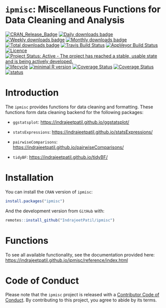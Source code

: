 
<!-- README.md is generated from README.Rmd. Please edit that file -->

# `ipmisc`: Miscellaneous Functions for Data Cleaning and Analysis

[![CRAN\_Release\_Badge](https://www.r-pkg.org/badges/version-ago/ipmisc)](https://CRAN.R-project.org/package=ipmisc)
[![Daily downloads
badge](https://cranlogs.r-pkg.org/badges/last-day/ipmisc?color=blue)](https://CRAN.R-project.org/package=ipmisc)
[![Weekly downloads
badge](https://cranlogs.r-pkg.org/badges/last-week/ipmisc?color=blue)](https://CRAN.R-project.org/package=ipmisc)
[![Monthly downloads
badge](https://cranlogs.r-pkg.org/badges/last-month/ipmisc?color=blue)](https://CRAN.R-project.org/package=ipmisc)
[![Total downloads
badge](https://cranlogs.r-pkg.org/badges/grand-total/ipmisc?color=blue)](https://CRAN.R-project.org/package=ipmisc)
[![Travis Build
Status](https://travis-ci.org/IndrajeetPatil/ipmisc.svg?branch=master)](https://travis-ci.org/IndrajeetPatil/ipmisc)
[![AppVeyor Build
Status](https://ci.appveyor.com/api/projects/status/github/IndrajeetPatil/ipmisc?branch=master&svg=true)](https://ci.appveyor.com/project/IndrajeetPatil/ipmisc)
[![Licence](https://img.shields.io/badge/licence-GPL--3-blue.svg)](https://www.gnu.org/licenses/gpl-3.0.en.html)
[![Project Status: Active - The project has reached a stable, usable
state and is being actively
developed.](https://www.repostatus.org/badges/latest/active.svg)](https://www.repostatus.org/#active)
[![lifecycle](https://img.shields.io/badge/lifecycle-maturing-blue.svg)](https://lifecycle.r-lib.org/articles/stages.html)
[![minimal R
version](https://img.shields.io/badge/R%3E%3D-3.6.0-6666ff.svg)](https://cran.r-project.org/)
[![Coverage
Status](https://img.shields.io/codecov/c/github/IndrajeetPatil/ipmisc/master.svg)](https://codecov.io/github/IndrajeetPatil/ipmisc?branch=master)
[![Coverage
Status](https://coveralls.io/repos/github/IndrajeetPatil/ipmisc/badge.svg?branch=master)](https://coveralls.io/github/IndrajeetPatil/ipmisc?branch=master)
[![status](https://tinyverse.netlify.com/badge/ipmisc)](https://CRAN.R-project.org/package=ipmisc)

# Introduction

The `ipmisc` provides functions for data cleaning and formatting. These
functions form data cleaning backend for the following packages:

-   `ggstatsplot`: <https://indrajeetpatil.github.io/ggstatsplot/>

-   `statsExpressions`:
    <https://indrajeetpatil.github.io/statsExpressions/>

-   `pairwiseComparisons`:
    <https://indrajeetpatil.github.io/pairwiseComparisons/>

-   `tidyBF`: <https://indrajeetpatil.github.io/tidyBF/>

# Installation

You can install the `CRAN` version of `ipmisc`:

``` r
install.packages("ipmisc")
```

And the development version from `GitHub` with:

``` r
remotes::install_github("IndrajeetPatil/ipmisc")
```

# Functions

To see all available functionality, see the documentation provided here:
<https://indrajeetpatil.github.io/ipmisc/reference/index.html>

# Code of Conduct

Please note that the `ipmisc` project is released with a [Contributor
Code of
Conduct](https://github.com/IndrajeetPatil/ipmisc/blob/master/CODE_OF_CONDUCT.md).
By contributing to this project, you agree to abide by its terms.

